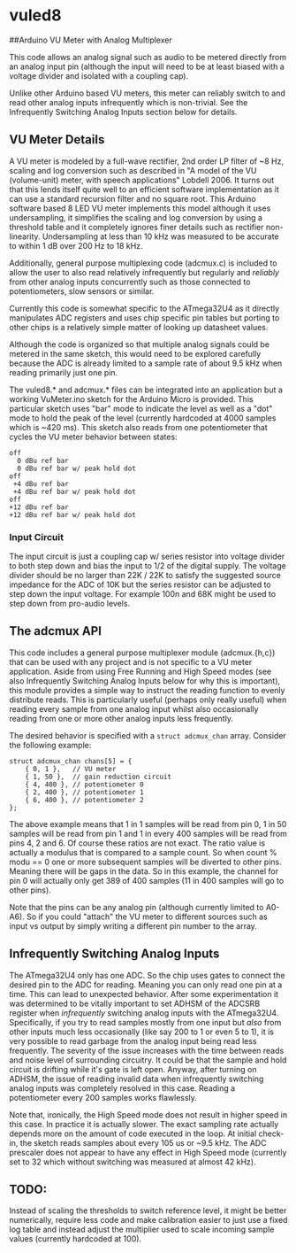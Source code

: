 # vuled8

##Arduino VU Meter with Analog Multiplexer

This code allows an analog signal such as audio to be metered directly from an analog input pin (although the input will need to be at least biased with a voltage divider and isolated with a coupling cap).

Unlike other Arduino based VU meters, this meter can reliably switch to and read other analog inputs infrequently which is non-trivial. See the Infrequently Switching Analog Inputs section below for details.

## VU Meter Details

A VU meter is modeled by a full-wave rectifier, 2nd order LP filter of ~8 Hz, scaling and log conversion such as described in "A model of the VU (volume-unit) meter, with speech applications" Lobdell 2006.
It turns out that this lends itself quite well to an efficient software implementation as it can use a standard recursion filter and no square root.
This Arduino software based 8 LED VU meter implements this model although it uses undersampling, it simplifies the scaling and log conversion by using a threshold table and it completely ignores finer details such as rectifier non-linearity.
Undersampling at less than 10 kHz was measured to be accurate to within 1 dB over 200 Hz to 18 kHz.

Additionally, general purpose multiplexing code (adcmux.c) is included to allow the user to also read relatively infrequently but regularly and *reliably* from other analog inputs concurrently such as those connected to potentiometers, slow sensors or similar.

Currently this code is somewhat specific to the ATmega32U4 as it directly manipulates ADC registers and uses chip specific pin tables but porting to other chips is a relatively simple matter of looking up datasheet values.

Although the code is organized so that multiple analog signals could be metered in the same sketch, this would need to be explored carefully because the ADC is already limited to a sample rate of about 9.5 kHz when reading primarily just one pin.

The vuled8.* and adcmux.* files can be integrated into an application but a working VuMeter.ino sketch for the Arduino Micro is provided.
This particular sketch uses "bar" mode to indicate the level as well as a "dot" mode to hold the peak of the level (currently hardcoded at 4000 samples which is ~420 ms).
This sketch also reads from one potentiometer that cycles the VU meter behavior between states:

    off
      0 dBu ref bar
      0 dBu ref bar w/ peak hold dot
    off
     +4 dBu ref bar
     +4 dBu ref bar w/ peak hold dot
    off
    +12 dBu ref bar
    +12 dBu ref bar w/ peak hold dot

### Input Circuit

The input circuit is just a coupling cap w/ series resistor into voltage divider to both step down and bias the input to 1/2 of the digital supply.
The voltage divider should be no larger than 22K / 22K to satisfy the suggested source impedance for the ADC of 10K but the series resistor can be adjusted to step down the input voltage. For example 100n and 68K might be used to step down from pro-audio levels.

## The adcmux API

This code includes a general purpose multiplexer module (adcmux.{h,c}) that can be used with any project and is not specific to a VU meter application.
Aside from using Free Running and High Speed modes (see also Infrequently Switching Analog Inputs below for why this is important), this module provides a simple way to instruct the reading function to evenly distribute reads. This is particularly useful (perhaps only really useful) when reading every sample from one analog input whilst also occasionally reading from one or more other analog inputs less frequently.

The desired behavior is specified with a `struct adcmux_chan` array. Consider the following example:

    struct adcmux_chan chans[5] = {
    	{ 0, 1 },   // VU meter
    	{ 1, 50 },  // gain reduction circuit
    	{ 4, 400 }, // potentiometer 0
    	{ 2, 400 }, // potentiometer 1
    	{ 6, 400 }, // potentiometer 2
    };

The above example means that 1 in 1 samples will be read from pin 0, 1 in 50 samples will be read from pin 1 and 1 in every 400 samples will be read from pins 4, 2 and 6. Of course these ratios are not exact. The ratio value is actually a modulus that is compared to a sample count. So when count % modu == 0 one or more subsequent samples will be diverted to other pins. Meaning there will be gaps in the data. So in this example, the channel for pin 0 will actually only get 389 of 400 samples (11 in 400 samples will go to other pins).

Note that the pins can be any analog pin (although currently limited to A0-A6). So if you could "attach" the VU meter to different sources such as input vs output by simply writing a different pin number to the array.

## Infrequently Switching Analog Inputs

The ATmega32U4 only has one ADC. So the chip uses gates to connect the desired pin to the ADC for reading. Meaning you can only read one pin at a time. This can lead to unexpected behavior.
After some experimentation it was determined to be vitally important to set ADHSM of the ADCSRB register when *infrequently* switching analog inputs with the ATmega32U4.
Specifically, if you try to read samples mostly from one input but *also* from other inputs much less occasionally (like say 200 to 1 or even 5 to 1), it is very possible to read garbage from the analog input being read less frequently.
The severity of the issue increases with the time between reads and noise level of surrounding circuitry.
It could be that the sample and hold circuit is drifting while it's gate is left open.
Anyway, after turning on ADHSM, the issue of reading invalid data when infrequently switching analog inputs was completely resolved in this case. Reading a potentiometer every 200 samples works flawlessly.

Note that, ironically, the High Speed mode does not result in higher speed in this case. In practice it is actually slower. The exact sampling rate actually depends more on the amount of code executed in the loop. At initial check-in, the sketch reads samples about every 105 us or ~9.5 kHz. The ADC prescaler does not appear to have any effect in High Speed mode (currently set to 32 which without switching was measured at almost 42 kHz).

## TODO:

Instead of scaling the thresholds to switch reference level, it might be better numerically, require less code and make calibration easier to just use a fixed log table and instead adjust the multiplier used to scale incoming sample values (currently hardcoded at 100).

